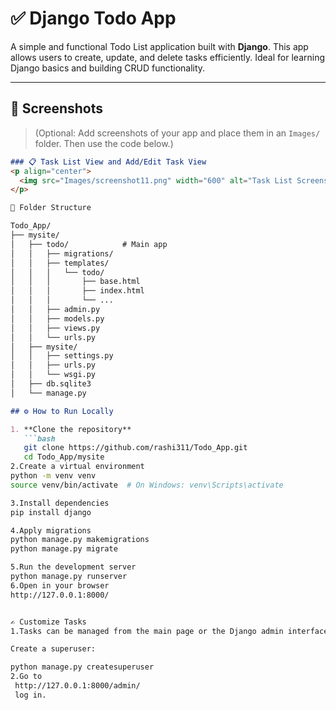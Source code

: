 # ✅ Django Todo App

A simple and functional Todo List application built with **Django**. This app allows users to create, update, and delete tasks efficiently. Ideal for learning Django basics and building CRUD functionality.

---

## 📸 Screenshots

> (Optional: Add screenshots of your app and place them in an `Images/` folder. Then use the code below.)

```markdown
### 📋 Task List View and Add/Edit Task View
<p align="center">
  <img src="Images/screenshot11.png" width="600" alt="Task List Screenshot" />
</p>

📂 Folder Structure

Todo_App/
├── mysite/
│   ├── todo/            # Main app
│   │   ├── migrations/
│   │   ├── templates/
│   │   │   └── todo/
│   │   │       ├── base.html
│   │   │       ├── index.html
│   │   │       └── ...
│   │   ├── admin.py
│   │   ├── models.py
│   │   ├── views.py
│   │   └── urls.py
│   ├── mysite/
│   │   ├── settings.py
│   │   ├── urls.py
│   │   └── wsgi.py
│   ├── db.sqlite3
│   └── manage.py

## ⚙️ How to Run Locally

1. **Clone the repository**
   ```bash
   git clone https://github.com/rashi311/Todo_App.git
   cd Todo_App/mysite
2.Create a virtual environment
python -m venv venv
source venv/bin/activate  # On Windows: venv\Scripts\activate

3.Install dependencies
pip install django

4.Apply migrations
python manage.py makemigrations
python manage.py migrate

5.Run the development server
python manage.py runserver
6.Open in your browser
http://127.0.0.1:8000/


✍️ Customize Tasks
1.Tasks can be managed from the main page or the Django admin interface. To access admin:

Create a superuser:

python manage.py createsuperuser
2.Go to
 http://127.0.0.1:8000/admin/
 log in.

